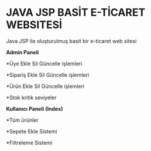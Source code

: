 # JAVA JSP BASİT E-TİCARET WEBSITESİ
Java JSP ile oluşturulmuş basit bir e-ticaret web sitesi

**Admin Paneli**


*Üye Ekle Sil Güncelle işlemleri

*Sipariş Ekle Sil Güncelle işlemleri

*Ürün Ekle Sil Güncelle işlemleri

*Stok kritik seviyeler


**Kullanıcı Paneli (Index)**



*Tüm ürünler

*Sepete Ekle Sistemi

*Filtreleme Sistemi


